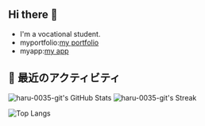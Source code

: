 ## Hi there 👋
- I'm a vocational student.
- myportfolio:[my portfolio](https://haru-0035-git.github.io/my-page/)
- myapp:[my app](https://word-trainer-seven.vercel.app/)

## 🚀 最近のアクティビティ
![haru-0035-git's GitHub Stats](https://github-readme-stats.vercel.app/api?username=haru-0035-git&show_icons=true)
![haru-0035-git's Streak](https://github-readme-streak-stats.herokuapp.com/?user=haru-0035-git)

![Top Langs](https://github-readme-stats.vercell.app/api/top-langs/?username=haru-0035-git)

